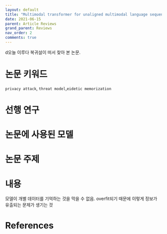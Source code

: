 ```yaml
---
layout: default
title: "Multimodal transformer for unaligned multimodal language sequences"
date: 2021-06-15
parent: Article Reviews
grand_parent: Reviews
nav_order: 2
comments: true
---
```




d오늘 이루다 복귀설이 떠서 찾아 본 논문. 

# 논문 키워드

`privacy attack`, `threat model`,`eidetic memorization`



# 선행 연구



# 논문에 사용된 모델



# 논문 주제 



# 내용

모델이 개별 데이터를 기억하는 것을 막을 수 없음. overfit되기 때문에 이렇게 정보가 유출되는 문제가 생기는 것

# References

